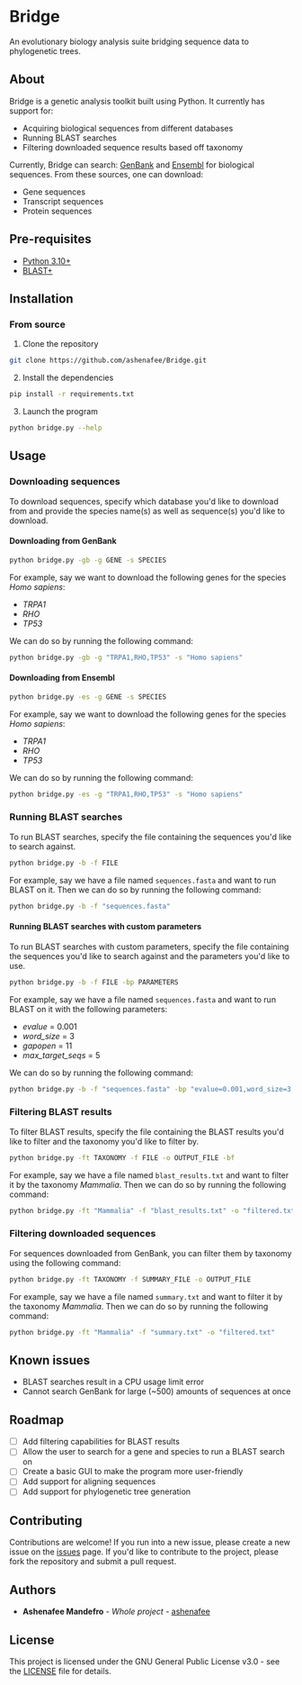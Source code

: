 # Bridge
An evolutionary biology analysis suite bridging sequence data to phylogenetic trees.

## About
Bridge is a genetic analysis toolkit built using Python. It currently has support for:

- Acquiring biological sequences from different databases
- Running BLAST searches
- Filtering downloaded sequence results based off taxonomy

Currently, Bridge can search: [GenBank](https://www.ncbi.nlm.nih.gov/genbank/) and [Ensembl](https://useast.ensembl.org/index.html) for biological sequences. From these sources, one can download:

- Gene sequences
- Transcript sequences
- Protein sequences

## Pre-requisites

- [Python 3.10+](https://www.python.org/)
- [BLAST+](https://blast.ncbi.nlm.nih.gov/doc/blast-help/downloadblastdata.html)

## Installation

### From source

1. Clone the repository

```bash
git clone https://github.com/ashenafee/Bridge.git
```

2. Install the dependencies

```bash
pip install -r requirements.txt
```

3. Launch the program

```bash
python bridge.py --help
```

## Usage

### Downloading sequences

To download sequences, specify which database you'd like to download from and provide the species name(s) as well as sequence(s) you'd like to download.

#### Downloading from GenBank

```bash
python bridge.py -gb -g GENE -s SPECIES
```

For example, say we want to download the following genes for the species *Homo sapiens*:

- *TRPA1*
- *RHO*
- *TP53*

We can do so by running the following command:

```bash
python bridge.py -gb -g "TRPA1,RHO,TP53" -s "Homo sapiens"
```

#### Downloading from Ensembl

```bash
python bridge.py -es -g GENE -s SPECIES
```

For example, say we want to download the following genes for the species *Homo sapiens*:

- *TRPA1*
- *RHO*
- *TP53*

We can do so by running the following command:

```bash
python bridge.py -es -g "TRPA1,RHO,TP53" -s "Homo sapiens"
```

### Running BLAST searches

To run BLAST searches, specify the file containing the sequences you'd like to search against.

```bash
python bridge.py -b -f FILE
```

For example, say we have a file named `sequences.fasta` and want to run BLAST on it. Then we can do so by running the following command:

```bash
python bridge.py -b -f "sequences.fasta"
```

#### Running BLAST searches with custom parameters

To run BLAST searches with custom parameters, specify the file containing the sequences you'd like to search against and the parameters you'd like to use.

```bash
python bridge.py -b -f FILE -bp PARAMETERS
```

For example, say we have a file named `sequences.fasta` and want to run BLAST on it with the following parameters:

- *evalue* = 0.001
- *word_size* = 3
- *gapopen* = 11
- *max_target_seqs* = 5

We can do so by running the following command:

```bash
python bridge.py -b -f "sequences.fasta" -bp "evalue=0.001,word_size=3,gapopen=11,max_target_seqs=5"
```

### Filtering BLAST results

To filter BLAST results, specify the file containing the BLAST results you'd like to filter and the taxonomy you'd like to filter by.

```bash
python bridge.py -ft TAXONOMY -f FILE -o OUTPUT_FILE -bf
```

For example, say we have a file named `blast_results.txt` and want to filter it by the taxonomy *Mammalia*. Then we can do so by running the following command:

```bash
python bridge.py -ft "Mammalia" -f "blast_results.txt" -o "filtered.txt" -bf
```

### Filtering downloaded sequences

For sequences downloaded from GenBank, you can filter them by taxonomy using the following command:

```bash
python bridge.py -ft TAXONOMY -f SUMMARY_FILE -o OUTPUT_FILE
```

For example, say we have a file named `summary.txt` and want to filter it by the taxonomy *Mammalia*. Then we can do so by running the following command:

```bash
python bridge.py -ft "Mammalia" -f "summary.txt" -o "filtered.txt"
```

## Known issues

- BLAST searches result in a CPU usage limit error
- Cannot search GenBank for large (~500) amounts of sequences at once

## Roadmap

- [ ] Add filtering capabilities for BLAST results
- [ ] Allow the user to search for a gene and species to run a BLAST search on
- [ ] Create a basic GUI to make the program more user-friendly
- [ ] Add support for aligning sequences
- [ ] Add support for phylogenetic tree generation

## Contributing

Contributions are welcome! If you run into a new issue, please create a new issue on the [issues](https://github.com/ashenafee/Bridge/issues) page. If you'd like to contribute to the project, please fork the repository and submit a pull request.

## Authors

- **Ashenafee Mandefro** - *Whole project* - [ashenafee](https://www.ashenafee.com/)

## License

This project is licensed under the GNU General Public License v3.0 - see the [LICENSE](LICENSE) file for details.

